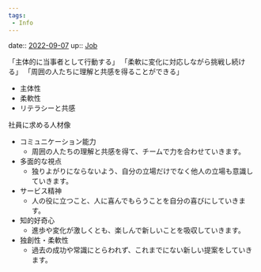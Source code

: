 ```yaml
---
tags:
 - Info
---
```


date:: [2022-09-07](Daily_Note/2022-09-07.md)
up:: [Job](../Bar/Job.md)

「主体的に当事者として行動する」
「柔軟に変化に対応しながら挑戦し続ける」
「周囲の人たちに理解と共感を得ることができる」

- 主体性
- 柔軟性
- リテラシーと共感

社員に求める人材像
- コミュニケーション能力
	- 周囲の人たちの理解と共感を得て、チームで力を合わせていきます。
- 多面的な視点
	- 独りよがりにならないよう、自分の立場だけでなく他人の立場も意識していきます。
- サービス精神
	- 人の役に立つこと、人に喜んでもらうことを自分の喜びにしていきます。
- 知的好奇心
	- 進歩や変化が激しくとも、楽しんで新しいことを吸収していきます。
- 独創性・柔軟性
	- 過去の成功や常識にとらわれず、これまでにない新しい提案をしていきます。
